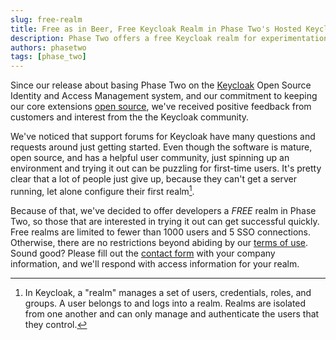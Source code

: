 ```yaml
---
slug: free-realm
title: Free as in Beer, Free Keycloak Realm in Phase Two's Hosted Keycloak
description: Phase Two offers a free Keycloak realm for experimentation or small companies to use at their discretion to implement Authentication or Authorization.
authors: phasetwo
tags: [phase_two]
---
```


Since our release about basing Phase Two on the [Keycloak](https://www.keycloak.org/) Open Source Identity and Access Management system, and our commitment to keeping our core extensions [open source](/docs/introduction/open-source), we've received positive feedback from customers and interest from the the Keycloak community.

We've noticed that support forums for Keycloak have many questions and requests around just getting started. Even though the software is mature, open source, and has a helpful user community, just spinning up an environment and trying it out can be puzzling for first-time users. It's pretty clear that a lot of people just give up, because they can't get a server running, let alone configure their first realm[^1].

<!--truncate-->

Because of that, we've decided to offer developers a _FREE_ realm in Phase Two, so those that are interested in trying it out can get successful quickly. Free realms are limited to fewer than 1000 users and 5 SSO connections. Otherwise, there are no restrictions beyond abiding by our [terms of use](/company/terms). Sound good? Please fill out the [contact form](https://docs.google.com/forms/d/e/1FAIpQLScIwakLlJpd9OS3r1fCsPDX01Y9BTSvxf5Ceru_FrpAQE5hIA/viewform?usp=sf_link) with your company information, and we'll respond with access information for your realm.

[^1]: In Keycloak, a "realm" manages a set of users, credentials, roles, and groups. A user belongs to and logs into a realm. Realms are isolated from one another and can only manage and authenticate the users that they control.
